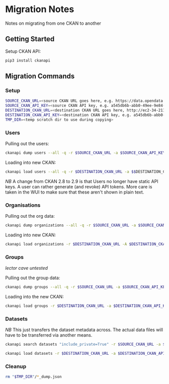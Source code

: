 # Migration Notes
Notes on migrating from one CKAN to another

## Getting Started
Setup CKAN API:
```bash
pip3 install ckanapi
```

## Migration Commands
### Setup
```bash
SOURCE_CKAN_URL=<source CKAN URL goes here, e.g. https://data.opendata.durban>
SOURCE_CKAN_API_KEY=<source CKAN API key, e.g. a545db6b-abb0-49ee-9e84-bc9869767c10>
DESTINATION_CKAN_URL=<destination CKAN URL goes here, http://ec2-34-211-46-219.us-west-2.compute.amazonaws.com/>
DESTINATION_CKAN_API_KEY=<destination CKAN API key, e.g. a545db6b-abb0-49ee-9e84-bc9869767c12>
TMP_DIR=<temp scratch dir to use during copying>
```

### Users
Pulling out the users:
```bash
ckanapi dump users --all -q -r $SOURCE_CKAN_URL -a $SOURCE_CKAN_API_KEY -O "$TMP_DIR"/user_dump.json
```

Loading into new CKAN:
```bash
ckanapi load users --all -q -r $DESTINATION_CKAN_URL -a $$DESTINATION_CKAN_API_KEY -I "$TMP_DIR"/user_dump.json
```

*NB* A change from CKAN 2.8 to 2.9 is that Users no longer have static API keys. A user can rather generate (and revoke) 
API tokens. More care is taken in the WUI to make sure that these aren't shown in plain text.

### Organisations
Pulling out the org data:
```bash
ckanapi dump organizations --all -q -r $SOURCE_CKAN_URL -a $SOURCE_CKAN_API_KEY -O "$TMP_DIR"/org_dump.json
```
Loading into new CKAN:
```bash
ckanapi load organizations -r $DESTINATION_CKAN_URL -A $DESTINATION_CKAN_API_KEY -I "$TMP_DIR"/org_dump.json
```

### Groups
_lector cave_ *untested* 

Pulling out the group data:
```bash
ckanapi dump groups --all -q -r $SOURCE_CKAN_URL -a $SOURCE_CKAN_API_KEY -O "$TMP_DIR"/group_dump.json
```

Loading into the new CKAN:
```bash
ckanapi load groups -r $DESTINATION_CKAN_URL -a $DESTINATION_CKAN_API_KEY -I "$TMP_DIR"/group_dump.json
```

### Datasets
*NB* This just transfers the dataset metadata across. The actual data files will have to be transferred via another means.

```bash
ckanapi search datasets "include_private=True" -r $SOURCE_CKAN_URL -a $SOURCE_CKAN_API_KEY -O "$TMP_DIR"/datasets_dump.json
```

```bash
ckanapi load datasets -r $DESTINATION_CKAN_URL -a $DESTINATION_CKAN_API_KEY -I "$TMP_DIR"/datasets_dump.json
```

### Cleanup
```bash
rm "$TMP_DIR"/*_dump.json
```